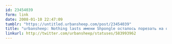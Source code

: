 ```yaml
---
id: 23454039
form: link
date: 2008-01-10 22:47:09
tumblr: "https://untitled.urbansheep.com/post/23454039"
title: "urbansheep: Nothing lasts имени Shpongle осталось порезать на отдельные файлы, и будет вообще прекрасно. А пока обойдемся и целым CUE. Ковон офигенный."
linkurl: http://twitter.com/urbansheep/statuses/583993962
---
```


